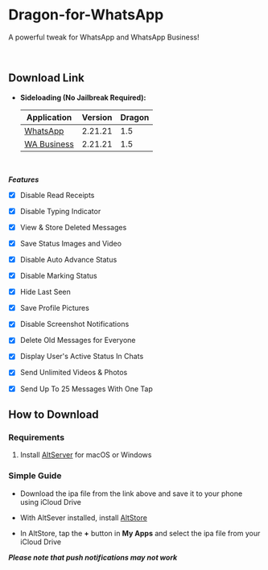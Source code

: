 # Dragon-for-WhatsApp
A powerful tweak for WhatsApp and WhatsApp Business!


&nbsp;

## Download Link

* **Sideloading (No Jailbreak Required):** 
   
    | Application | Version | Dragon |
    | --- | --- | --- |
    | [WhatsApp](https://mega.nz/file/gdggkTLZ#xl4bfr0_JY_UHegDpecQnpr7e1pDAnfhlbQDi8YpWps) | 2.21.21 | 1.5 |
    | [WA Business](https://mega.nz/file/cUwA1T5a#1iA-J0auLPF1k_X7Hg0zrd127ssFheMv-UrZ6fkVzAo) | 2.21.21 | 1.5 |
        
&nbsp;

***Features***

- [x] Disable Read Receipts
- [x] Disable Typing Indicator
- [x] View & Store Deleted Messages
- [x] Save Status Images and Video
- [x] Disable Auto Advance Status
- [x] Disable Marking Status
- [x] Hide Last Seen
- [x] Save Profile Pictures
- [x] Disable Screenshot Notifications 
- [x] Delete Old Messages for Everyone
- [x] Display User's Active Status In Chats
- [x] Send Unlimited Videos & Photos
- [x] Send Up To 25 Messages With One Tap


## How to Download

### Requirements

1. Install [AltServer](https://altstore.io/) for macOS or Windows 

### Simple Guide

* Download the ipa file from the link above and save it to your phone using iCloud Drive 

* With AltSever installed, install [AltStore](https://altstore.io/faq/)  

* In AltStore, tap the **+** button in **My Apps** and select the ipa file from your iCloud Drive 


***Please note that push notifications may not work***


